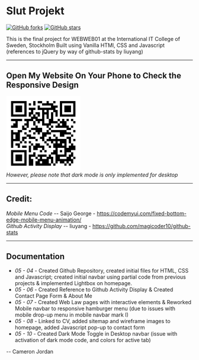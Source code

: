 # Slut Projekt
[![GitHub forks](https://img.shields.io/github/forks/cameron-jordan20/slut-projekt?logo=forks)](https://github.com/cameron-jordan20/slut-projekt/network)
[![GitHub stars](https://img.shields.io/github/stars/cameron-jordan20/slut-projekt?logo=stars)](https://github.com/cameron-jordan20/slut-projekt/stargazers)

This is the final project for WEBWEB01 at the International IT College of Sweden, Stockholm
Built using Vanilla HTMl, CSS and Javascript (references to jQuery by way of github-stats by liuyang)

 ---

## Open My Website On Your Phone to Check the Responsive Design
![alt text](images/slut-projekt-qr.png "QR Code")
<br />
_However, please note that dark mode is only implemented for desktop_

---

## Credit:
 _Mobile Menu Code_ -- Saijo George - https://codemyui.com/fixed-bottom-edge-mobile-menu-animation/
 <br />
 _Github Activity Display_ -- liuyang - https://github.com/magicoder10/github-stats

---

## Documentation
* _05 - 04_ - Created Github Repository, created initial files for HTML, CSS and Javascript; created initial navbar using partial code
from previous projects & implemented Lightbox on homepage.
* _05 - 06_ - Created Reference to Github Activity Display & Created Contact Page Form & About Me
* _05 - 07_ - Created Web Law pages with interactive elements & Reworked Mobile navbar to responsive hamburger menu (due to issues
with mobile drop-up menu in mobile navbar mark I)
* _05 - 08_ - Linked to CV, added sitemap and wireframe images to homepage, added Javascript pop-up to contact form
* _05 - 10_ - Created Dark Mode Toggle in Desktop navbar (issue with activation of dark mode code, and colors for active tab)


 -- Cameron Jordan
